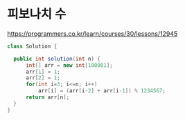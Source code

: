 # 피보나치 수
https://programmers.co.kr/learn/courses/30/lessons/12945

```java
class Solution {

  public int solution(int n) {
      int[] arr = new int[100001];
      arr[1] = 1;
      arr[2] = 1;
      for(int i=3; i<=n; i++)
          arr[i] = (arr[i-2] + arr[i-1]) % 1234567;
      return arr[n];
  }
}
```
<br><br><br>
